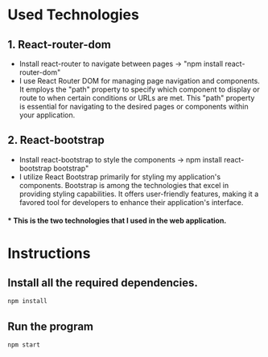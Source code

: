 # Used Technologies

## 1. React-router-dom

- Install react-router to navigate between pages -> "npm install react-router-dom"
- I use React Router DOM for managing page navigation and components. It employs the "path" property to specify which component to display or route to when certain conditions or URLs are met. This "path" property is essential for navigating to the desired pages or components within your application.

## 2. React-bootstrap

- Install react-bootstrap to style the components -> npm install react-bootstrap bootstrap"
- I utilize React Bootstrap primarily for styling my application's components. Bootstrap is among the technologies that excel in providing styling capabilities. It offers user-friendly features, making it a favored tool for developers to enhance their application's interface.

#### \* This is the two technologies that I used in the web application.

##

# Instructions

## Install all the required dependencies.

```bash
npm install
```

## Run the program

```bash
npm start
```
